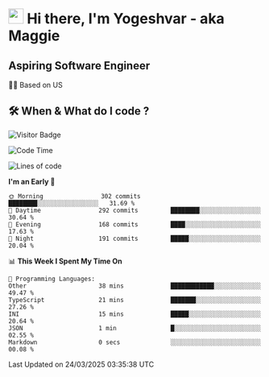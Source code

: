 <h1><img src="https://emojis.slackmojis.com/emojis/images/1531849430/4246/blob-sunglasses.gif?1531849430" width="30"/> Hi there, I'm Yogeshvar - aka Maggie</h1>

## Aspiring Software Engineer
🏂🏻  Based on US 

## 🛠 When & What do I code ?  

![Visitor Badge](https://visitor-badge.feriirawann.repl.co?username=yogeshvar&repo=yogeshvar&label=Visitors&style=plastic&color=%23457BFF&contentType=svg)

<!--START_SECTION:waka-->
![Code Time](http://img.shields.io/badge/Code%20Time-2%2C921%20hrs%2047%20mins-blue)

![Lines of code](https://img.shields.io/badge/From%20Hello%20World%20I%27ve%20Written-3.9%20million%20lines%20of%20code-blue)

**I'm an Early 🐤** 

```text
🌞 Morning                302 commits         ████████░░░░░░░░░░░░░░░░░   31.69 % 
🌆 Daytime                292 commits         ████████░░░░░░░░░░░░░░░░░   30.64 % 
🌃 Evening                168 commits         ████░░░░░░░░░░░░░░░░░░░░░   17.63 % 
🌙 Night                  191 commits         █████░░░░░░░░░░░░░░░░░░░░   20.04 % 
```


📊 **This Week I Spent My Time On** 

```text
💬 Programming Languages: 
Other                    38 mins             ████████████░░░░░░░░░░░░░   49.47 % 
TypeScript               21 mins             ███████░░░░░░░░░░░░░░░░░░   27.26 % 
INI                      15 mins             █████░░░░░░░░░░░░░░░░░░░░   20.64 % 
JSON                     1 min               █░░░░░░░░░░░░░░░░░░░░░░░░   02.55 % 
Markdown                 0 secs              ░░░░░░░░░░░░░░░░░░░░░░░░░   00.08 % 
```


 Last Updated on 24/03/2025 03:35:38 UTC
<!--END_SECTION:waka-->

